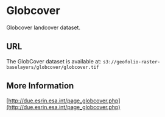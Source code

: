 # Globcover

Globcover landcover dataset.

## URL

The GlobCover dataset is available at: `s3://geofolio-raster-baselayers/globcover/globcover.tif`

## More Information

[http://due.esrin.esa.int/page_globcover.php](http://due.esrin.esa.int/page_globcover.php)
